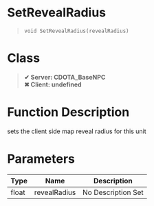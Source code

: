 # SetRevealRadius
> `void SetRevealRadius(revealRadius)`
# Class
> __✔ Server: CDOTA_BaseNPC__  
> __✖ Client: undefined__  
# Function Description
sets the client side map reveal radius for this unit
# Parameters
Type|Name|Description
--|--|--
float|revealRadius|No Description Set
